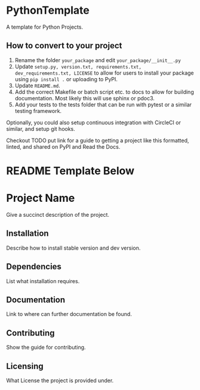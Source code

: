 # PythonTemplate
A template for Python Projects.

## How to convert to your project
1. Rename the folder `your_package` and edit `your_package/__init__.py`
2. Update `setup.py, version.txt, requirements.txt, dev_requirements.txt, LICENSE` to allow for users to install your package using `pip install .` or uploading to PyPI.
3. Update `README.md`.
4. Add the correct Makefile or batch script etc. to docs to allow for building documentation. Most likely this will use sphinx or pdoc3.
5. Add your tests to the tests folder that can be run with pytest or a similar testing framework.

Optionally, you could also setup continuous integration with CircleCI or similar, and setup git hooks.

Checkout TODO put link for a guide to getting a project like this formatted, linted, and shared on PyPI and Read the Docs.

# README Template Below

# Project Name
Give a succinct description of the project.

## Installation
Describe how to install stable version and dev version.

## Dependencies
List what installation requires.

## Documentation
Link to where can further documentation be found.

## Contributing
Show the guide for contributing.

## Licensing
What License the project is provided under.

